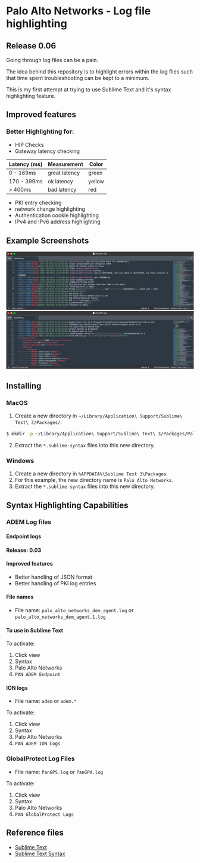 # Palo Alto Networks - Log file highlighting
## Release 0.06

Going through log files can be a pain.

The idea behind this repository is to highlight errors within the log files such that time spent troubleshooting can be kept to a minimum.

This is my first attempt at trying to use Sublime Text and it's syntax highlighting feature.

## Improved features
### Better Highlighting for:
* HIP Checks
* Gateway latency checking 

| Latency (ms) | Measurement | Color |
| ------------ | ----------- | ----- |
| 0 - 169ms | great latency | green |
| 170 - 399ms | ok latency | yellow |
| > 400ms | bad latency| red |

* PKI entry checking
* network change highlighting
* Authentication cookie highlighting
* IPv4 and IPv6 address highlighting

## Example Screenshots
![Example screenshot 1](images/example-highlighting1.png)
![Example screenshot 2](images/example-highlighting2.png)


## Installing
### MacOS
1. Create a new directory in `~/Library/Application\ Support/Sublime\ Text\ 3/Packages/`.

```bash
$ mkdir -p ~/Library/Application\ Support/Sublime\ Text\ 3/Packages/Palo\ Alto\ Networks
```

2. Extract the `*.sublime-syntax` files into this new directory.

### Windows
1. Create a new directory in `%APPDATA%\Sublime Text 3\Packages`.
2. For this example, the new directory name is `Palo Alto Networks`.
3. Extract the `*.sublime-syntax` files into this new directory.

## Syntax Highlighting Capabilities

### ADEM Log files
#### Endpoint logs
#### Release: 0.03
#### Improved features
* Better handling of JSON format
* Better handling of PKI log entries


#### File names
* File name:  `palo_alto_networks_dem_agent.log` or `palo_alto_networks_dem_agent.1.log` 

#### To use in Sublime Text
To activate:
1. Click view
2. Syntax
3. Palo Alto Networks
4. `PAN ADEM Endpoint`



#### ION logs

* File name: `adem` or `adem.*`

To activate:
1. Click view
2. Syntax
3. Palo Alto Networks
4. `PAN ADEM ION Logs`

### GlobalProtect Log Files

* File name: `PanGPS.log` or `PanGPA.log`

To activate:
1. Click view
2. Syntax
3. Palo Alto Networks
4. `PAN GlobalProtect Logs`


## Reference files
* [Sublime Text](https://www.sublimetext.com)
* [Sublime Text Syntax](http://www.sublimetext.com/docs/syntax.html)

